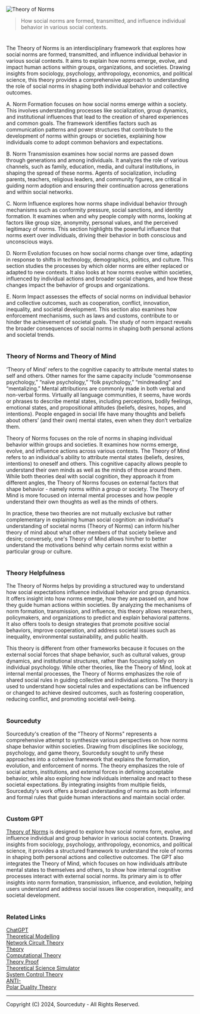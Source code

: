 ![Theory of Norms](https://github.com/user-attachments/assets/7b4ab883-7dc7-475d-8754-03bea750dbb4)

> How social norms are formed, transmitted, and influence individual behavior in various social contexts.

#

The Theory of Norms is an interdisciplinary framework that explores how social norms are formed, transmitted, and influence individual behavior in various social contexts. It aims to explain how norms emerge, evolve, and impact human actions within groups, organizations, and societies. Drawing insights from sociology, psychology, anthropology, economics, and political science, this theory provides a comprehensive approach to understanding the role of social norms in shaping both individual behavior and collective outcomes.

A. Norm Formation focuses on how social norms emerge within a society. This involves understanding processes like socialization, group dynamics, and institutional influences that lead to the creation of shared experiences and common goals. The framework identifies factors such as communication patterns and power structures that contribute to the development of norms within groups or societies, explaining how individuals come to adopt common behaviors and expectations.

B. Norm Transmission examines how social norms are passed down through generations and among individuals. It analyzes the role of various channels, such as family, education, media, and cultural institutions, in shaping the spread of these norms. Agents of socialization, including parents, teachers, religious leaders, and community figures, are critical in guiding norm adoption and ensuring their continuation across generations and within social networks.

C. Norm Influence explores how norms shape individual behavior through mechanisms such as conformity pressure, social sanctions, and identity formation. It examines when and why people comply with norms, looking at factors like group size, anonymity, personal values, and the perceived legitimacy of norms. This section highlights the powerful influence that norms exert over individuals, driving their behavior in both conscious and unconscious ways.

D. Norm Evolution focuses on how social norms change over time, adapting in response to shifts in technology, demographics, politics, and culture. This section studies the processes by which older norms are either replaced or adapted to new contexts. It also looks at how norms evolve within societies, influenced by individual actions and broader social changes, and how these changes impact the behavior of groups and organizations.

E. Norm Impact assesses the effects of social norms on individual behavior and collective outcomes, such as cooperation, conflict, innovation, inequality, and societal development. This section also examines how enforcement mechanisms, such as laws and customs, contribute to or hinder the achievement of societal goals. The study of norm impact reveals the broader consequences of social norms in shaping both personal actions and societal trends.

#
### Theory of Norms and Theory of Mind

‘Theory of Mind’ refers to the cognitive capacity to attribute mental states to self and others. Other names for the same capacity include “commonsense psychology,” “naïve psychology,” “folk psychology,” “mindreading” and “mentalizing.” Mental attributions are commonly made in both verbal and non-verbal forms. Virtually all language communities, it seems, have words or phrases to describe mental states, including perceptions, bodily feelings, emotional states, and propositional attitudes (beliefs, desires, hopes, and intentions). People engaged in social life have many thoughts and beliefs about others’ (and their own) mental states, even when they don’t verbalize them.

Theory of Norms focuses on the role of norms in shaping individual behavior within groups and societies. It examines how norms emerge, evolve, and influence actions across various contexts. The Theory of Mind refers to an individual's ability to attribute mental states (beliefs, desires, intentions) to oneself and others. This cognitive capacity allows people to understand their own minds as well as the minds of those around them. While both theories deal with social cognition, they approach it from different angles, the Theory of Norms focuses on external factors that shape behavior - namely norms within a group or society. The Theory of Mind is more focused on internal mental processes and how people understand their own thoughts as well as the minds of others.

In practice, these two theories are not mutually exclusive but rather complementary in explaining human social cognition: an individual's understanding of societal norms (Theory of Norms) can inform his/her theory of mind about what other members of that society believe and desire; conversely, one's Theory of Mind allows him/her to better understand the motivations behind why certain norms exist within a particular group or culture.

#
### Theory Helpfulness

The Theory of Norms helps by providing a structured way to understand how social expectations influence individual behavior and group dynamics. It offers insight into how norms emerge, how they are passed on, and how they guide human actions within societies. By analyzing the mechanisms of norm formation, transmission, and influence, this theory allows researchers, policymakers, and organizations to predict and explain behavioral patterns. It also offers tools to design strategies that promote positive social behaviors, improve cooperation, and address societal issues such as inequality, environmental sustainability, and public health.

This theory is different from other frameworks because it focuses on the external social forces that shape behavior, such as cultural values, group dynamics, and institutional structures, rather than focusing solely on individual psychology. While other theories, like the Theory of Mind, look at internal mental processes, the Theory of Norms emphasizes the role of shared social rules in guiding collective and individual actions. The theory is used to understand how societal rules and expectations can be influenced or changed to achieve desired outcomes, such as fostering cooperation, reducing conflict, and promoting societal well-being.

#
### Sourceduty

Sourceduty's creation of the "Theory of Norms" represents a comprehensive attempt to synthesize various perspectives on how norms shape behavior within societies. Drawing from disciplines like sociology, psychology, and game theory, Sourceduty sought to unify these approaches into a cohesive framework that explains the formation, evolution, and enforcement of norms. The theory emphasizes the role of social actors, institutions, and external forces in defining acceptable behavior, while also exploring how individuals internalize and react to these societal expectations. By integrating insights from multiple fields, Sourceduty's work offers a broad understanding of norms as both informal and formal rules that guide human interactions and maintain social order.

#
### Custom GPT

[Theory of Norms](https://chatgpt.com/g/g-rgaEGGwMK-theory-of-norms) is designed to explore how social norms form, evolve, and influence individual and group behavior in various social contexts. Drawing insights from sociology, psychology, anthropology, economics, and political science, it provides a structured framework to understand the role of norms in shaping both personal actions and collective outcomes. The GPT also integrates the Theory of Mind, which focuses on how individuals attribute mental states to themselves and others, to show how internal cognitive processes interact with external social norms. Its primary aim is to offer insights into norm formation, transmission, influence, and evolution, helping users understand and address social issues like cooperation, inequality, and societal development.

#
### Related Links

[ChatGPT](https://github.com/sourceduty/ChatGPT)
<br>
[Theoretical Modelling](https://github.com/sourceduty/Theoretical_Modelling)
<br>
[Network Circuit Theory](https://github.com/sourceduty/Network_Circuit_Theory)
<br>
[Theory](https://github.com/sourceduty/Theory)
<br>
[Computational Theory](https://github.com/sourceduty/Computational_Theory)
<br>
[Theory Proof](https://github.com/sourceduty/Theory_Proof)
<br>
[Theoretical Science Simulator](https://github.com/sourceduty/Theoretical_Science_Simulator)
<br>
[System Control Theory](https://github.com/sourceduty/System_Control_Theory)
<br>
[ANTI-](https://github.com/sourceduty/ANTI-)
<br>
[Polar Duality Theory](https://github.com/sourceduty/Polar_Duality_Theory)

***
Copyright (C) 2024, Sourceduty - All Rights Reserved.
